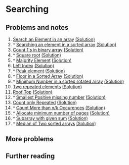 # Searching

## Problems and notes
1. [Search an Element in an array](https://practice.geeksforgeeks.org/problems/search-an-element-in-an-array/1/?track=SPCF-Searching&batchId=154) [(Solution)](https://github.com/thecoducer/GeeksForGeeks_DSA_Course_Solutions/blob/master/Searching/search_array.cpp)
2. ^ [Searching an element in a sorted array](https://practice.geeksforgeeks.org/problems/who-will-win/1/?track=SPCF-Searching&batchId=154) [(Solution)](https://github.com/thecoducer/GeeksForGeeks_DSA_Course_Solutions/blob/master/Searching/search_sorted_array.cpp)
3. [Count 1's in binary array](https://practice.geeksforgeeks.org/problems/count-1s-in-binary-array/1/?track=SPCF-Searching&batchId=154) [(Solution)](https://github.com/thecoducer/GeeksForGeeks_DSA_Course_Solutions/blob/master/Searching/count_ones.cpp)
4. ^ [Square root](https://practice.geeksforgeeks.org/problems/square-root/1/?track=SPCF-Searching&batchId=154) [(Solution)](https://github.com/thecoducer/GeeksForGeeks_DSA_Course_Solutions/blob/master/Searching/square_root.cpp)
5. ^ [Majority Element](https://practice.geeksforgeeks.org/problems/majority-element/1/?track=SPCF-Searching&batchId=154) [(Solution)](https://github.com/thecoducer/GeeksForGeeks_DSA_Course_Solutions/blob/master/Searching/majority_element.cpp)
6. [Left Index](https://practice.geeksforgeeks.org/problems/left-index/1/?track=SPCF-Searching&batchId=154) [(Solution)](https://github.com/thecoducer/GeeksForGeeks_DSA_Course_Solutions/blob/master/Searching/left_index.cpp)
7. ^ [Peak element](https://practice.geeksforgeeks.org/problems/peak-element/1/?track=SPCF-Searching&batchId=154) [(Solution)](https://github.com/thecoducer/GeeksForGeeks_DSA_Course_Solutions/blob/master/Searching/peak_element.cpp)
8. ^ [Floor in a Sorted Array](https://practice.geeksforgeeks.org/problems/floor-in-a-sorted-array/1/?track=SPCF-Searching&batchId=154) [(Solution)](https://github.com/thecoducer/GeeksForGeeks_DSA_Course_Solutions/blob/master/Searching/floor_sorted_array.cpp)
9. ^ [Minimum Number in a sorted rotated array](https://practice.geeksforgeeks.org/problems/minimum-element-in-a-sorted-and-rotated-array/0) [(Solution)](https://github.com/thecoducer/GeeksForGeeks_DSA_Course_Solutions/blob/master/Searching/min_num_sorted_rotated.cpp)
10. [Two repeated elements](https://practice.geeksforgeeks.org/problems/two-repeated-elements/1/?track=SPCF-Searching&batchId=154) [(Solution)]()
11. [Roof Top](https://practice.geeksforgeeks.org/problems/roof-top/1/?track=SPCF-Searching&batchId=154) [(Solution)]()
12. ^ [Smallest Positive missing number](https://practice.geeksforgeeks.org/problems/smallest-positive-missing-number/1/?track=SPCF-Searching&batchId=154) [(Solution)]()
13. [Count only Repeated](https://practice.geeksforgeeks.org/problems/count-only-repeated/0/?track=SPCF-Searching&batchId=154) [(Solution)]()
14. ^ [Count More than n/k Occurences](https://practice.geeksforgeeks.org/problems/count-element-occurences/1/?track=SPCF-Searching&batchId=154) [(Solution)]()
15. ^ [Allocate minimum number of pages](https://practice.geeksforgeeks.org/problems/allocate-minimum-number-of-pages/0/?track=SPCF-Searching&batchId=154) [(Solution)]()
16. ^ [Subarray with given sum](https://practice.geeksforgeeks.org/problems/subarray-with-given-sum/1/?track=SPCF-Searching&batchId=154) [(Solution)]()
17. ^ [Median of Two sorted arrays](https://practice.geeksforgeeks.org/problems/median-of-two-sorted-arrays/0/?track=SPCF-Searching&batchId=154) [(Solution)]()


## More problems



## Further reading
